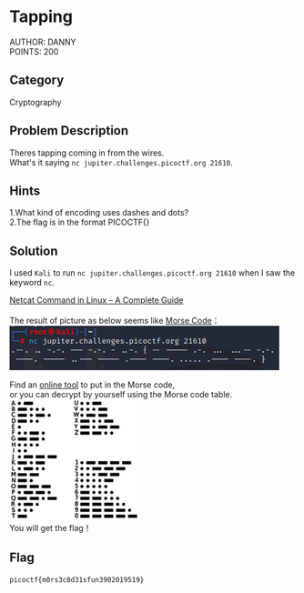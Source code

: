<h1>Tapping</h1>
AUTHOR: DANNY<br>
POINTS: 200

<h2>Category</h2>
Cryptography

<h2>Problem Description</h2>
Theres tapping coming in from the wires.<br> 
What's it saying <code>nc jupiter.challenges.picoctf.org 21610</code>.<br>

<h2>Hints</h2>
1.What kind of encoding uses dashes and dots?<br>
2.The flag is in the format PICOCTF{}<br>

<h2>Solution</h2>
I used <code>Kali</code> to run <code>nc jupiter.challenges.picoctf.org 21610</code> when I saw the keyword <code>nc</code>.<br>

<a href="https://www.linuxfordevices.com/tutorials/netcat-command-in-linux">Netcat Command in Linux – A Complete Guide</a><br><br>
The result of picture as below seems like <a href="https://en.wikipedia.org/wiki/Morse_code">Morse Code</a>：<br>
<img src="https://github.com/laiyutong/picoCTF_2019_writeup/blob/main/Cryptography/Tapping/nc.PNG" alt="nc">

Find an <a href="http://www.unit-conversion.info/texttools/morse-code/">online tool</a> to put in the Morse code,<br>
or you can decrypt by yourself using the Morse code table.<br>
<img src="https://github.com/laiyutong/picoCTF_2019_writeup/blob/main/Cryptography/Tapping/Morse%20Code.jpg" alt="Morse" width="45%"><br>
You will get the flag！

<h2>Flag</h2>
<code>picoctf{m0rs3c0d31sfun3902019519}</code>

